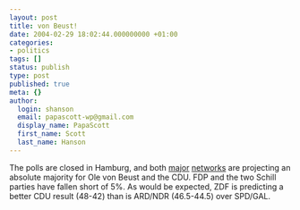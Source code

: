 ```yaml
---
layout: post
title: von Beust!
date: 2004-02-29 18:02:44.000000000 +01:00
categories:
- politics
tags: []
status: publish
type: post
published: true
meta: {}
author:
  login: shanson
  email: papascott-wp@gmail.com
  display_name: PapaScott
  first_name: Scott
  last_name: Hanson
---
```

<p>The polls are closed in Hamburg, and both <a title="NDR Online: NDR Special - Bürgerschaftswahl 2004 in Hamburg" href="http://www.ndr.de/ndr/regional/hh/wahl/index.html">major</a>  <a title="heute.t-online.de - Prognose: Klarer Sieg für von Beust in Hamburg" href="http://www.heute.t-online.de/ZDFheute/artikel/6/0,1367,HOME-0-2108294,00.html">networks</a> are projecting an absolute majority for Ole von Beust and the CDU. FDP and the two Schill parties have fallen short of 5%. As would be expected, ZDF is predicting a better CDU result (48-42) than is ARD/NDR (46.5-44.5) over SPD/GAL.</p>
